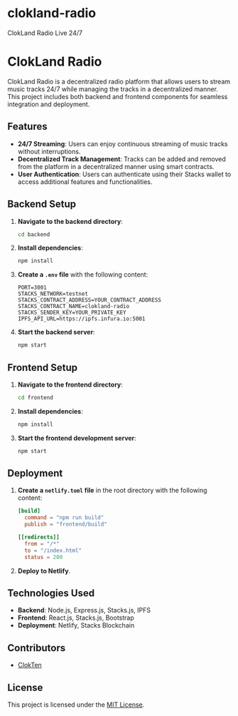 # clokland-radio
ClokLand Radio Live 24/7
# ClokLand Radio

ClokLand Radio is a decentralized radio platform that allows users to stream music tracks 24/7 while managing the tracks in a decentralized manner. This project includes both backend and frontend components for seamless integration and deployment.

## Features

- **24/7 Streaming**: Users can enjoy continuous streaming of music tracks without interruptions.
- **Decentralized Track Management**: Tracks can be added and removed from the platform in a decentralized manner using smart contracts.
- **User Authentication**: Users can authenticate using their Stacks wallet to access additional features and functionalities.

## Backend Setup

1. **Navigate to the backend directory**:

   ```bash
   cd backend
   ```

2. **Install dependencies**:

   ```bash
   npm install
   ```

3. **Create a `.env` file** with the following content:

   ```dotenv
   PORT=3001
   STACKS_NETWORK=testnet
   STACKS_CONTRACT_ADDRESS=YOUR_CONTRACT_ADDRESS
   STACKS_CONTRACT_NAME=clokland-radio
   STACKS_SENDER_KEY=YOUR_PRIVATE_KEY
   IPFS_API_URL=https://ipfs.infura.io:5001
   ```

4. **Start the backend server**:

   ```bash
   npm start
   ```

## Frontend Setup

1. **Navigate to the frontend directory**:

   ```bash
   cd frontend
   ```

2. **Install dependencies**:

   ```bash
   npm install
   ```

3. **Start the frontend development server**:

   ```bash
   npm start
   ```

## Deployment

1. **Create a `netlify.toml` file** in the root directory with the following content:

   ```toml
   [build]
     command = "npm run build"
     publish = "frontend/build"

   [[redirects]]
     from = "/*"
     to = "/index.html"
     status = 200
   ```

2. **Deploy to Netlify**.

## Technologies Used

- **Backend**: Node.js, Express.js, Stacks.js, IPFS
- **Frontend**: React.js, Stacks.js, Bootstrap
- **Deployment**: Netlify, Stacks Blockchain

## Contributors

- [ClokTen](https://github.com/ClokTen)

## License

This project is licensed under the [MIT License](LICENSE).
